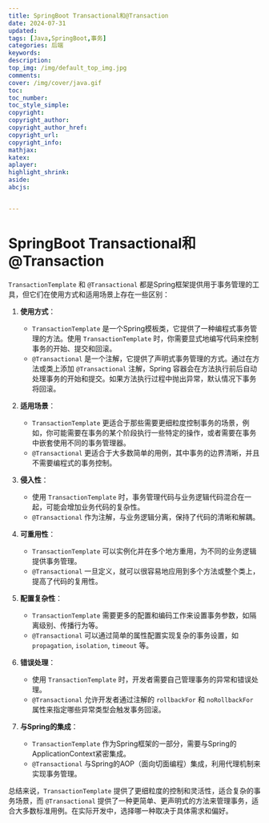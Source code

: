 ```yaml
---
title: SpringBoot Transactional和@Transaction
date: 2024-07-31
updated:
tags: [Java,SpringBoot,事务]
categories: 后端
keywords:
description:
top_img: /img/default_top_img.jpg
comments:
cover: /img/cover/java.gif
toc:
toc_number:
toc_style_simple:
copyright:
copyright_author:
copyright_author_href:
copyright_url:
copyright_info:
mathjax:
katex:
aplayer:
highlight_shrink:
aside:
abcjs:


---
```


# SpringBoot Transactional和@Transaction

`TransactionTemplate` 和 `@Transactional` 都是Spring框架提供用于事务管理的工具，但它们在使用方式和适用场景上存在一些区别：

1. **使用方式**：
   - `TransactionTemplate` 是一个Spring模板类，它提供了一种编程式事务管理的方法。使用 `TransactionTemplate` 时，你需要显式地编写代码来控制事务的开始、提交和回滚。
   - `@Transactional` 是一个注解，它提供了声明式事务管理的方式。通过在方法或类上添加 `@Transactional` 注解，Spring 容器会在方法执行前后自动处理事务的开始和提交。如果方法执行过程中抛出异常，默认情况下事务将回滚。

2. **适用场景**：
   - `TransactionTemplate` 更适合于那些需要更细粒度控制事务的场景，例如，你可能需要在事务的某个阶段执行一些特定的操作，或者需要在事务中嵌套使用不同的事务管理器。
   - `@Transactional` 更适合于大多数简单的用例，其中事务的边界清晰，并且不需要编程式的事务控制。

3. **侵入性**：
   - 使用 `TransactionTemplate` 时，事务管理代码与业务逻辑代码混合在一起，可能会增加业务代码的复杂性。
   - `@Transactional` 作为注解，与业务逻辑分离，保持了代码的清晰和解耦。

4. **可重用性**：
   - `TransactionTemplate` 可以实例化并在多个地方重用，为不同的业务逻辑提供事务管理。
   - `@Transactional` 一旦定义，就可以很容易地应用到多个方法或整个类上，提高了代码的复用性。

5. **配置复杂性**：
   - `TransactionTemplate` 需要更多的配置和编码工作来设置事务参数，如隔离级别、传播行为等。
   - `@Transactional` 可以通过简单的属性配置实现复杂的事务设置，如 `propagation`, `isolation`, `timeout` 等。

6. **错误处理**：
   - 使用 `TransactionTemplate` 时，开发者需要自己管理事务的异常和错误处理。
   - `@Transactional` 允许开发者通过注解的 `rollbackFor` 和 `noRollbackFor` 属性来指定哪些异常类型会触发事务回滚。

7. **与Spring的集成**：
   - `TransactionTemplate` 作为Spring框架的一部分，需要与Spring的ApplicationContext紧密集成。
   - `@Transactional` 与Spring的AOP（面向切面编程）集成，利用代理机制来实现事务管理。

总结来说，`TransactionTemplate` 提供了更细粒度的控制和灵活性，适合复杂的事务场景，而 `@Transactional` 提供了一种更简单、更声明式的方法来管理事务，适合大多数标准用例。在实际开发中，选择哪一种取决于具体需求和偏好。